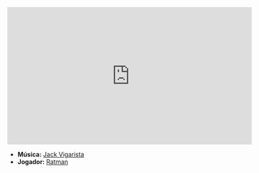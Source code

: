 <iframe width="560" height="315" src="https://www.youtube.com/embed/0pogFPd3fAI?si=NOR-viKYWb_BeksG" title="YouTube video player" frameborder="0" allow="accelerometer; autoplay; clipboard-write; encrypted-media; gyroscope; picture-in-picture; web-share" referrerpolicy="strict-origin-when-cross-origin" allowfullscreen></iframe>

- **Música:** [Jack Vigarista](content/Músicas/Jack%20Vigarista.md)
- **Jogador:** [Ratman](content/Jogadores/Ratman.md)